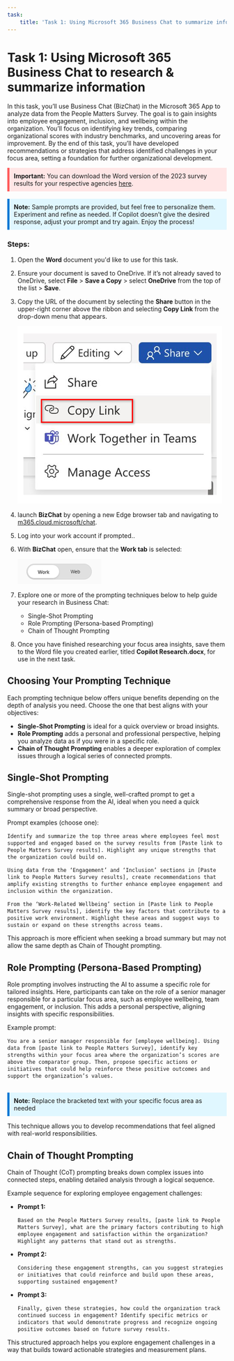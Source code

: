 ```yaml
---
task:
    title: 'Task 1: Using Microsoft 365 Business Chat to summarize information'
---
```


# Task 1: Using Microsoft 365 Business Chat to research & summarize information

In this task, you’ll use Business Chat (BizChat) in the Microsoft 365 App to analyze data from the People Matters Survey. The goal is to gain insights into employee engagement, inclusion, and wellbeing within the organization. You’ll focus on identifying key trends, comparing organizational scores with industry benchmarks, and uncovering areas for improvement. By the end of this task, you’ll have developed recommendations or strategies that address identified challenges in your focus area, setting a foundation for further organizational development.

<div style="background-color: #ffe6e6; padding: 10px; border-left: 5px solid #ff5c5c;"> <strong>Important:</strong> You can download the Word version of the 2023 survey results for your respective agencies <a href="https://vpsc.vic.gov.au/workforce-data-state-of-the-public-sector/data-sets-and-results/people-matter-survey-2023-results-by-organisation/" target="_blank">here</a>. </div> 
<br> 
<div style="background-color: #e0f7ff; padding: 10px; border-left: 5px solid #0078D4;"> <strong>Note:</strong> Sample prompts are provided, but feel free to personalize them. Experiment and refine as needed. If Copilot doesn’t give the desired response, adjust your prompt and try again. Enjoy the process! </div>

### Steps:

1. Open the **Word** document you'd like to use for this task.

1. Ensure your document is saved to OneDrive. If it’s not already saved to OneDrive, select **File** > **Save a Copy** > select **OneDrive** from the top of the list > **Save**.

1. Copy the URL of the document by selecting the **Share** button in the upper-right corner above the ribbon and selecting **Copy Link** from the drop-down menu that appears.

    ![Screenshot showing the Share menu and the Copy Link option highlighted.](../Media/share-menu-with-copy-link.png)

1. launch **BizChat** by opening a new Edge browser tab and navigating to <a href="https://m365.cloud.microsoft/chat" target="_blank">m365.cloud.microsoft/chat</a>.

1. Log into your work account if prompted..

1. With **BizChat** open, ensure that the **Work tab** is selected:

    ![Screenshot showing web tab in BizChat.](../Media/work-tab.png)

1. Explore one or more of the prompting techniques below to help guide your research in Business Chat:

    - Single-Shot Prompting
    - Role Prompting (Persona-based Prompting)
    - Chain of Thought Prompting

1. Once you have finished researching your focus area insights, save them to the Word file you created earlier, titled **Copilot Research.docx**, for use in the next task.

## Choosing Your Prompting Technique

Each prompting technique below offers unique benefits depending on the depth of analysis you need. Choose the one that best aligns with your objectives:

- **Single-Shot Prompting** is ideal for a quick overview or broad insights.
- **Role Prompting** adds a personal and professional perspective, helping you analyze data as if you were in a specific role.
- **Chain of Thought Prompting** enables a deeper exploration of complex issues through a logical series of connected prompts.


## Single-Shot Prompting

Single-shot prompting uses a single, well-crafted prompt to get a comprehensive response from the AI, ideal when you need a quick summary or broad perspective.

Prompt examples (choose one):

```text
Identify and summarize the top three areas where employees feel most supported and engaged based on the survey results from [Paste link to People Matters Survey results]. Highlight any unique strengths that the organization could build on.
```

```text
Using data from the ‘Engagement’ and ‘Inclusion’ sections in [Paste link to People Matters Survey results], create recommendations that amplify existing strengths to further enhance employee engagement and inclusion within the organization.
```

```text
From the ‘Work-Related Wellbeing’ section in [Paste link to People Matters Survey results], identify the key factors that contribute to a positive work environment. Highlight these areas and suggest ways to sustain or expand on these strengths across teams.
```

This approach is more efficient when seeking a broad summary but may not allow the same depth as Chain of Thought prompting.

## Role Prompting (Persona-Based Prompting)

Role prompting involves instructing the AI to assume a specific role for tailored insights. Here, participants can take on the role of a senior manager responsible for a particular focus area, such as employee wellbeing, team engagement, or inclusion. This adds a personal perspective, aligning insights with specific responsibilities.

Example prompt:

```text
You are a senior manager responsible for [employee wellbeing]. Using data from [paste link to People Matters Survey], identify key strengths within your focus area where the organization’s scores are above the comparator group. Then, propose specific actions or initiatives that could help reinforce these positive outcomes and support the organization’s values.
```
<br> 
<div style="background-color: #e0f7ff; padding: 10px; border-left: 5px solid #0078D4;"> <strong>Note:</strong> Replace the bracketed text with your specific focus area as needed </div>

This technique allows you to develop recommendations that feel aligned with real-world responsibilities.

## Chain of Thought Prompting

Chain of Thought (CoT) prompting breaks down complex issues into connected steps, enabling detailed analysis through a logical sequence.

Example sequence for exploring employee engagement challenges:

- **Prompt 1:**

    ```text
   Based on the People Matters Survey results, [paste link to People Matters Survey], what are the primary factors contributing to high employee engagement and satisfaction within the organization? Highlight any patterns that stand out as strengths.

    ```

- **Prompt 2:**

    ```text
    Considering these engagement strengths, can you suggest strategies or initiatives that could reinforce and build upon these areas, supporting sustained engagement?
    ```

- **Prompt 3:**

    ```text
    Finally, given these strategies, how could the organization track continued success in engagement? Identify specific metrics or indicators that would demonstrate progress and recognize ongoing positive outcomes based on future survey results.
    ```

This structured approach helps you explore engagement challenges in a way that builds toward actionable strategies and measurement plans.